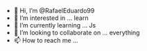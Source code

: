 - 👋 Hi, I’m @RafaelEduardo99
- 👀 I’m interested in ... learn
- 🌱 I’m currently learning ... Js
- 💞️ I’m looking to collaborate on ... everything
- 📫 How to reach me ...

<!---
RafaelEduardo99/RafaelEduardo99 is a ✨ special ✨ repository because its `README.md` (this file) appears on your GitHub profile.
You can click the Preview link to take a look at your changes.
--->
